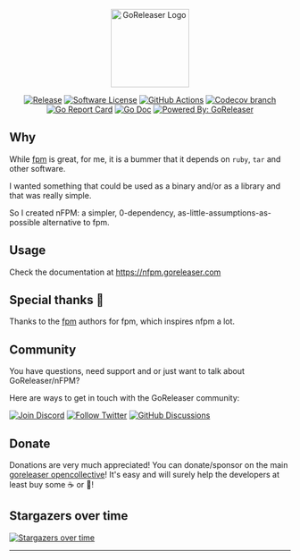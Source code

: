 <p align="center">
  <img alt="GoReleaser Logo" src="https://becker.software/nfpm.png" height="140" />
  <p align="center">
    <a href="https://github.com/goreleaser/nfpm/releases/latest"><img alt="Release" src="https://img.shields.io/github/release/goreleaser/nfpm.svg?style=for-the-badge"></a>
    <a href="/LICENSE.md"><img alt="Software License" src="https://img.shields.io/badge/license-MIT-brightgreen.svg?style=for-the-badge"></a>
    <a href="https://github.com/goreleaser/nfpm/actions?workflow=build"><img alt="GitHub Actions" src="https://img.shields.io/github/actions/workflow/status/goreleaser/nfpm/build.yml?style=for-the-badge&branch=main"></a>
    <a href="https://codecov.io/gh/goreleaser/nfpm"><img alt="Codecov branch" src="https://img.shields.io/codecov/c/github/goreleaser/nfpm/main.svg?style=for-the-badge"></a>
    <a href="https://goreportcard.com/report/github.com/goreleaser/nfpm"><img alt="Go Report Card" src="https://goreportcard.com/badge/github.com/goreleaser/nfpm?style=for-the-badge"></a>
    <a href="https://pkg.go.dev/github.com/goreleaser/nfpm/v2"><img alt="Go Doc" src="https://img.shields.io/badge/godoc-reference-blue.svg?style=for-the-badge"></a>
    <a href="https://github.com/goreleaser"><img alt="Powered By: GoReleaser" src="https://img.shields.io/badge/powered%20by-goreleaser-green.svg?style=for-the-badge"></a>
  </p>
</p>

## Why

While [fpm][] is great, for me, it is a bummer that it depends on `ruby`, `tar`
and other software.

I wanted something that could be used as a binary and/or as a library and that
was really simple.

So I created nFPM: a simpler, 0-dependency, as-little-assumptions-as-possible alternative to fpm.

## Usage

Check the documentation at https://nfpm.goreleaser.com

## Special thanks 🙏

Thanks to the [fpm][] authors for fpm, which inspires nfpm a lot.

## Community

You have questions, need support and or just want to talk about GoReleaser/nFPM?

Here are ways to get in touch with the GoReleaser community:

[![Join Discord](https://img.shields.io/badge/Join_our_Discord_server-5865F2?style=for-the-badge&logo=discord&logoColor=white)](https://discord.gg/RGEBtg8vQ6)
[![Follow Twitter](https://img.shields.io/badge/follow_on_twitter-1DA1F2?style=for-the-badge&logo=twitter&logoColor=white)](https://twitter.com/goreleaser)
[![GitHub Discussions](https://img.shields.io/badge/GITHUB_DISCUSSION-181717?style=for-the-badge&logo=github&logoColor=white)](https://github.com/goreleaser/nfpm/discussions)

## Donate

Donations are very much appreciated! You can donate/sponsor on the main
[goreleaser opencollective](https://opencollective.com/goreleaser)! It's
easy and will surely help the developers at least buy some ☕️ or 🍺!

## Stargazers over time

[![Stargazers over time](https://starchart.cc/goreleaser/nfpm.svg?variant=adaptive)](https://starchart.cc/goreleaser/nfpm)

---

[fpm]: https://github.com/jordansissel/fpm
